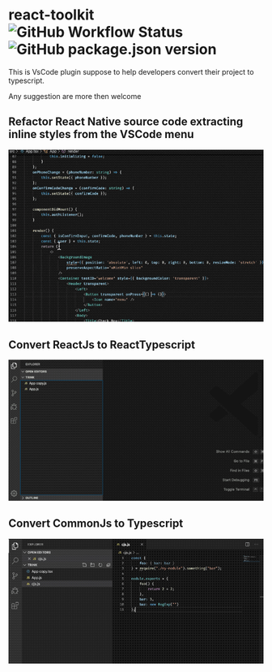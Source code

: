 # react-toolkit ![GitHub Workflow Status](https://raster.shields.io/github/workflow/status/CodersAKL/react-toolkit/Build.png) ![GitHub package.json version](https://img.shields.io/github/package-json/v/CodersAKL/react-toolkit.png)

This is VsCode plugin suppose to help developers convert their project to typescript.

Any suggestion are more then welcome

## Refactor React Native source code extracting inline styles from the VSCode menu

![demo1](assets/demo.gif)

## Convert ReactJs to ReactTypescript

![demo2](assets/demo2.gif)

## Convert CommonJs to Typescript

![convert CommonJs to Typescript](assets/demo3.gif)
